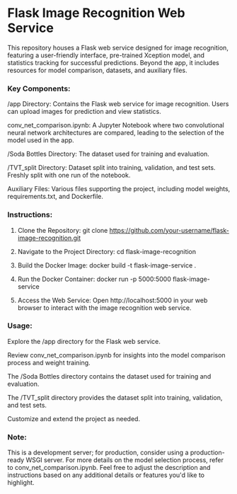 # Flask Image Recognition Web Service

This repository houses a Flask web service designed for image recognition, featuring a user-friendly interface, pre-trained Xception model, and statistics tracking for successful predictions. Beyond the app, it includes resources for model comparison, datasets, and auxiliary files.

### Key Components:

/app Directory: Contains the Flask web service for image recognition. Users can upload images for prediction and view statistics.

conv_net_comparison.ipynb: A Jupyter Notebook where two convolutional neural network architectures are compared, leading to the selection of the model used in the app.

/Soda Bottles Directory: The dataset used for training and evaluation.

/TVT_split Directory: Dataset split into training, validation, and test sets. Freshly split with one run of the notebook.

Auxiliary Files: Various files supporting the project, including model weights, requirements.txt, and Dockerfile.

### Instructions:

1) Clone the Repository:
git clone https://github.com/your-username/flask-image-recognition.git

2) Navigate to the Project Directory:
cd flask-image-recognition

3) Build the Docker Image:
docker build -t flask-image-service .

4) Run the Docker Container:
docker run -p 5000:5000 flask-image-service

5) Access the Web Service:
Open http://localhost:5000 in your web browser to interact with the image recognition web service.

### Usage:

Explore the /app directory for the Flask web service.

Review conv_net_comparison.ipynb for insights into the model comparison process and weight training.

The /Soda Bottles directory contains the dataset used for training and evaluation.

The /TVT_split directory provides the dataset split into training, validation, and test sets.

Customize and extend the project as needed.


### Note:

This is a development server; for production, consider using a production-ready WSGI server.
For more details on the model selection process, refer to conv_net_comparison.ipynb.
Feel free to adjust the description and instructions based on any additional details or features you'd like to highlight.
